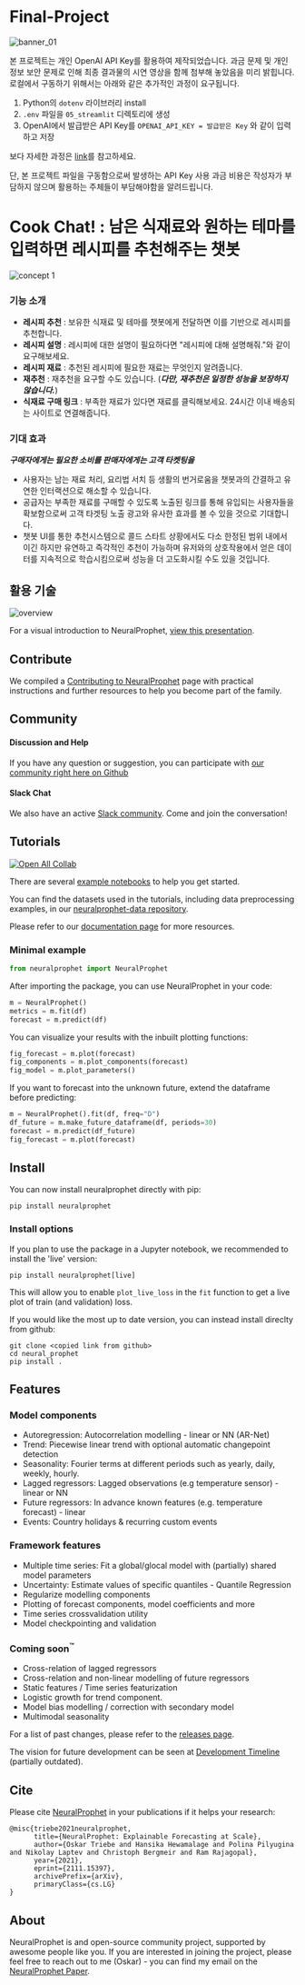 # Final-Project

![banner_01](https://github.com/choiimingue/Final-Project/assets/122662827/31aad895-5b67-4a86-b2d6-e723f286ae47)

본 프로젝트는 개인 OpenAI API Key를 활용하여 제작되었습니다. 
과금 문제 및 개인 정보 보안 문제로 인해 최종 결과물의 시연 영상을 함께 첨부해 놓았음을 미리 밝힙니다. 
로컬에서 구동하기 위해서는 아래와 같은 추가적인 과정이 요구됩니다.
1. Python의 `dotenv` 라이브러리 install
2. `.env` 파일을 `05_streamlit` 디렉토리에 생성
3. OpenAI에서 발급받은 API Key를 `OPENAI_API_KEY = 발급받은 Key` 와 같이 입력하고 저장

보다 자세한 과정은 [link](https://blog.gilbok.com/how-to-use-dot-env-in-python/)를 참고하세요.

단, 본 프로젝트 파일을 구동함으로써 발생하는 API Key 사용 과금 비용은 작성자가 부담하지 않으며 활용하는 주체들이 부담해야함을 알려드립니다.

# Cook Chat! : 남은 식재료와 원하는 테마를 입력하면 레시피를 추천해주는 챗봇
![concept 1](https://github.com/choiimingue/Final-Project/assets/122662827/ae27e36c-1a30-4b7e-839c-2a1dc6574358)

### 기능 소개
- **레시피 추천** : 보유한 식재료 및 테마를 챗봇에게 전달하면 이를 기반으로 레시피를 추천합니다.
- **레시피 설명** : 레시피에 대한 설명이 필요하다면 "레시피에 대해 설명해줘."와 같이 요구해보세요. 
- **레시피 재료** : 추천된 레시피에 필요한 재료는 무엇인지 알려줍니다.
- **재추천** : 재추천을 요구할 수도 있습니다. (***다만, 재추천은 일정한 성능을 보장하지 않습니다.***)
- **식재료 구매 링크** : 부족한 재료가 있다면 재료를 클릭해보세요. 24시간 이내 배송되는 사이트로 연결해줍니다.

### 기대 효과

***구매자에게는 필요한 소비를 판매자에게는 고객 타켓팅을***

- 사용자는 남는 재료 처리, 요리법 서치 등 생활의 번거로움을 챗봇과의 간결하고 유연한 인터랙션으로 해소할 수 있습니다.
- 공급자는 부족한 재료를 구매할 수 있도록 노출된 링크를 통해 유입되는 사용자들을 확보함으로써 고객 타겟팅 노출 광고와 유사한 효과를 볼 수 있을 것으로 기대합니다.
- 챗봇 UI를 통한 추천시스템으로 콜드 스타트 상황에서도 다소 한정된 범위 내에서 이긴 하지만 유연하고 즉각적인 추천이 가능하며 유저와의 상호작용에서 얻은 데이터를 지속적으로 학습시킴으로써 성능을 더 고도화시킬 수도 있을 것입니다.

## 활용 기술
![overview](https://github.com/choiimingue/Final-Project/assets/122662827/3da147fb-29b7-43b1-bcf8-dfe42ca2aed6)


For a visual introduction to NeuralProphet, [view this presentation](notes/NeuralProphet_Introduction.pdf).

## Contribute
We compiled a [Contributing to NeuralProphet](CONTRIBUTING.md) page with practical instructions and further resources to help you become part of the family. 

## Community
#### Discussion and Help
If you have any question or suggestion, you can participate with [our community right here on Github](https://github.com/ourownstory/neural_prophet/discussions)

#### Slack Chat
We also have an active [Slack community](https://join.slack.com/t/neuralprophet/shared_invite/zt-sgme2rw3-3dCH3YJ_wgg01IXHoYaeCg). Come and join the conversation!

## Tutorials
[![Open All Collab](https://colab.research.google.com/assets/colab-badge.svg)](https://colab.research.google.com/github/ourownstory/neural_prophet)

There are several [example notebooks](docs/source/tutorials) to help you get started. 

You can find the datasets used in the tutorials, including data preprocessing examples, in our [neuralprophet-data repository](https://github.com/ourownstory/neuralprophet-data).

Please refer to our [documentation page](https://neuralprophet.com) for more resources.

### Minimal example
```python
from neuralprophet import NeuralProphet
```
After importing the package, you can use NeuralProphet in your code:
```python
m = NeuralProphet()
metrics = m.fit(df)
forecast = m.predict(df)
```
You can visualize your results with the inbuilt plotting functions:
```python
fig_forecast = m.plot(forecast)
fig_components = m.plot_components(forecast)
fig_model = m.plot_parameters()
```
If you want to forecast into the unknown future, extend the dataframe before predicting:
```python
m = NeuralProphet().fit(df, freq="D")
df_future = m.make_future_dataframe(df, periods=30)
forecast = m.predict(df_future)
fig_forecast = m.plot(forecast)
```
## Install
You can now install neuralprophet directly with pip:
```shell
pip install neuralprophet
```

### Install options

If you plan to use the package in a Jupyter notebook, we recommended to install the 'live' version:
```shell
pip install neuralprophet[live]
```
This will allow you to enable `plot_live_loss` in the `fit` function to get a live plot of train (and validation) loss.

If you would like the most up to date version, you can instead install direclty from github:
```shell
git clone <copied link from github>
cd neural_prophet
pip install .
```

## Features
### Model components
* Autoregression: Autocorrelation modelling - linear or NN (AR-Net)
* Trend: Piecewise linear trend with optional automatic changepoint detection
* Seasonality: Fourier terms at different periods such as yearly, daily, weekly, hourly.
* Lagged regressors: Lagged observations (e.g temperature sensor) - linear or NN
* Future regressors: In advance known features (e.g. temperature forecast) - linear
* Events: Country holidays & recurring custom events


### Framework features
* Multiple time series: Fit a global/glocal model with (partially) shared model parameters
* Uncertainty: Estimate values of specific quantiles - Quantile Regression
* Regularize modelling components
* Plotting of forecast components, model coefficients and more
* Time series crossvalidation utility
* Model checkpointing and validation


### Coming soon<sup>:tm:</sup>

* Cross-relation of lagged regressors
* Cross-relation and non-linear modelling of future regressors
* Static features / Time series featurization
* Logistic growth for trend component.
* Model bias modelling / correction with secondary model
* Multimodal seasonality

For a list of past changes, please refer to the [releases page](https://github.com/ourownstory/neural_prophet/releases).

The vision for future development can be seen at [Development Timeline](notes/development_timeline.md) (partially outdated).

## Cite
Please cite [NeuralProphet](https://arxiv.org/abs/2111.15397) in your publications if it helps your research:
```
@misc{triebe2021neuralprophet,
      title={NeuralProphet: Explainable Forecasting at Scale}, 
      author={Oskar Triebe and Hansika Hewamalage and Polina Pilyugina and Nikolay Laptev and Christoph Bergmeir and Ram Rajagopal},
      year={2021},
      eprint={2111.15397},
      archivePrefix={arXiv},
      primaryClass={cs.LG}
}
```

## About
NeuralProphet is and open-source community project, supported by awesome people like you. 
If you are interested in joining the project, please feel free to reach out to me (Oskar) - you can find my email on the [NeuralProphet Paper](https://arxiv.org/abs/2111.15397).
